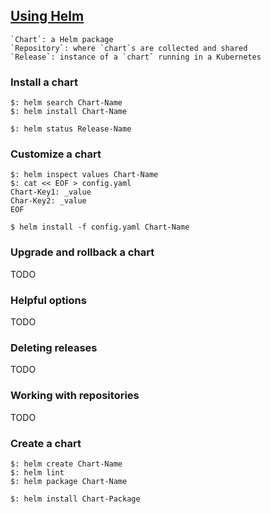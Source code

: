 ## [Using Helm](https://helm.sh/docs/using_helm/#using-helm)

```
`Chart`: a Helm package
`Repository`: where `chart`s are collected and shared
`Release`: instance of a `chart` running in a Kubernetes
```

### Install a chart

```
$: helm search Chart-Name
$: helm install Chart-Name

$: helm status Release-Name
```

### Customize a chart

```
$: helm inspect values Chart-Name
$: cat << EOF > config.yaml
Chart-Key1: _value
Char-Key2: _value
EOF

$ helm install -f config.yaml Chart-Name
```

### Upgrade and rollback a chart

TODO

### Helpful options

TODO

### Deleting releases

TODO

### Working with repositories

TODO

### Create a chart

```
$: helm create Chart-Name
$: helm lint
$: helm package Chart-Name

$: helm install Chart-Package
```
